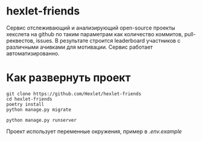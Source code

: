 # hexlet-friends

Сервис отслеживающий и анализирующий open-source проекты хекслета на github по
таким параметрам как количество коммитов, pull-реквестов, issues. В результате
строится leaderboard участников с различными ачивками для мотивации. Сервис
работает автоматизированно.

# Как развернуть проект

```shell script
git clone https://github.com/Hexlet/hexlet-friends
cd hexlet-friends
poetry install
python manage.py migrate
```

```shell script
python manage.py runserver
```

Проект использует переменные окружения, пример в _.env.example_
